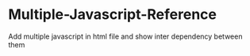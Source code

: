 # Multiple-Javascript-Reference
Add multiple javascript in html file and show inter dependency between them
